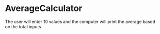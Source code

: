 # AverageCalculator
The user will enter 10 values and the computer will print the average based on the total inputs
